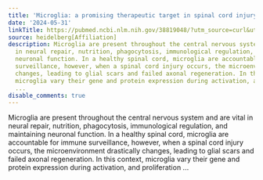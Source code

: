 ```yaml
---
title: 'Microglia: a promising therapeutic target in spinal cord injury'
date: '2024-05-31'
linkTitle: https://pubmed.ncbi.nlm.nih.gov/38819048/?utm_source=curl&utm_medium=rss&utm_campaign=pubmed-2&utm_content=1FakS-2QOkCT8HsMOQP1bCRQ4YzyumYOmxmF0moLsQ3dFB1E9V&fc=20220326224207&ff=20240601181254&v=2.18.0.post9+e462414
source: heidelberg[Affiliation]
description: Microglia are present throughout the central nervous system and are vital
  in neural repair, nutrition, phagocytosis, immunological regulation, and maintaining
  neuronal function. In a healthy spinal cord, microglia are accountable for immune
  surveillance, however, when a spinal cord injury occurs, the microenvironment drastically
  changes, leading to glial scars and failed axonal regeneration. In this context,
  microglia vary their gene and protein expression during activation, and proliferation
  ...
disable_comments: true
---
```

Microglia are present throughout the central nervous system and are vital in neural repair, nutrition, phagocytosis, immunological regulation, and maintaining neuronal function. In a healthy spinal cord, microglia are accountable for immune surveillance, however, when a spinal cord injury occurs, the microenvironment drastically changes, leading to glial scars and failed axonal regeneration. In this context, microglia vary their gene and protein expression during activation, and proliferation ...